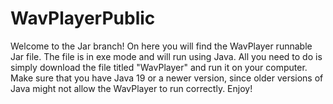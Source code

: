 # WavPlayerPublic
Welcome to the Jar branch! On here you will find the WavPlayer runnable Jar file. The file is in exe mode and will run using Java. All you need to do is simply download the file titled "WavPlayer" and run it on your computer. Make sure that you have Java 19 or a newer version, since older versions of Java might not allow the WavPlayer to run correctly. Enjoy!
